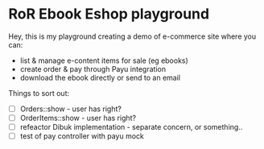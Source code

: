 # RoR Ebook Eshop playground

Hey, this is my playground creating a demo of e-commerce site where you can:
- list & manage e-content items for sale (eg ebooks)
- create order & pay through Payu integration
- download the ebook directly or send to an email

Things to sort out:
* [ ] Orders::show - user has right?
* [ ] OrderItems::show - user has right?
* [ ] refeactor Dibuk implementation - separate concern, or something..
* [ ] test of pay controller with payu mock